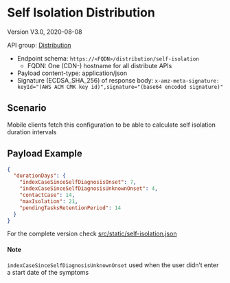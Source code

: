 # Self Isolation Distribution

Version V3.0, 2020-08-08

API group: [Distribution](../api-patterns.md#Distribution)

- Endpoint schema: ```https://<FQDN>/distribution/self-isolation```
  - FQDN: One (CDN-) hostname for all distribute APIs
- Payload content-type: application/json
- Signature (ECDSA_SHA_256) of response body: ```x-amz-meta-signature: keyId="(AWS ACM CMK key id)",signature="(base64 encoded signature)"```

## Scenario
Mobile clients fetch this configuration to be able to calculate self isolation duration intervals

## Payload Example

```json
{
  "durationDays": {
    "indexCaseSinceSelfDiagnosisOnset": 7,
    "indexCaseSinceSelfDiagnosisUnknownOnset": 4,
    "contactCase": 14,
    "maxIsolation": 21,
    "pendingTasksRetentionPeriod": 14
  }
}
```

For the complete version check [src/static/self-isolation.json](../../../src/static/self-isolation.json)

#### Note
`indexCaseSinceSelfDiagnosisUnknownOnset` used when the user didn’t enter a start date of the symptoms

 
 
  
